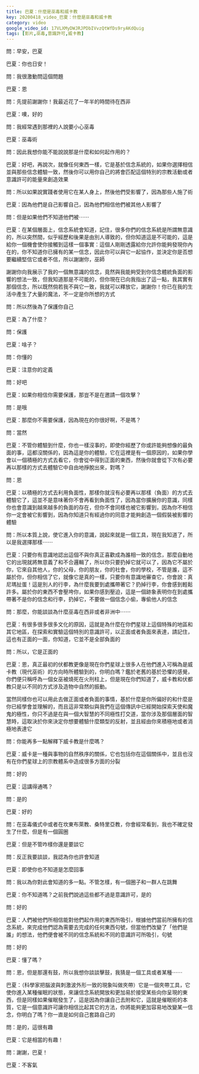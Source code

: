 ```yaml
---
title: 巴夏：什麼是巫毒和威卡教
key: 20200418_video_巴夏：什麼是巫毒和威卡教
category: video
google_video_id: 17VLXMyDWJRJPDbIVvzQtWfDs9ryAKdQuig
tags: [影片,巫毒,意識許可,威卡教]
---
```


問：早安，巴夏

巴夏：你也日安！

問：我很激動問這個問題

巴夏：恩

問：先提前謝謝你！我最近花了一年半的時間待在西非

巴夏：噢，好的

問：我經常遇到那裡的人說要小心巫毒

巴夏：巫毒術

問：因此我想你能不能說說那是什麼和如何起作用的？

巴夏：好吧，再說次，就像任何東西一樣，它是基於信念系統的，如果你選擇相信並與那些信念體驗一致，然後你可以用你自己的將會匹配這個特別的宗教活動或者意識許可的能量來創造效果

問：所以如果說實踐者使用它在某人身上，然後他們受影響了，因為那些人施了術

巴夏：因為他們是自己影響自己，因為他們相信他們被其他人影響了

問：但是如果他們不知道他們被⋯⋯

巴夏：在某個層面上，信念系統會知道，記住，很多你們的信念系統是所謂無意識的，所以突然間，似乎經歷和後果是由別人導致的，但你知道這是不可能的，這是給你一個機會使你接觸到這樣一個事實：這個人剛剛透露給你允許你能夠發現你內在的，你不知道你已擁有的某一信念，因此你可以與它一起協作，並決定你是否想要繼續堅信它或者不信，所以謝謝你，巫師

謝謝你向我展示了我的一個無意識的信念，竟然與我能夠受到你信念體統負面的影響的想法一致，但我知道那是不可能的，但你現在已向我指出了這一點，我其實有那個信念，所以既然倘若我不與它一致，我就可以釋放它，謝謝你！你已在我的生活中產生了大量的魔法，不一定是你所想的方式

問：所以然後為了保護你自己

巴夏：為了什麼？

問：保護

巴夏：啥子？

問：你懂的

巴夏：注意你的定義

問：好吧

巴夏：如果你相信你需要保護，那豈不是在邀請一個攻擊？

問：是哦

巴夏：那麼你不需要保護，因為現在的你很好啊，不是嗎？

問：當然

巴夏：不管你體驗到什麼，你也一樣沒事的，即使你經歷了你或許能夠想像的最負面的事，這都沒關係的，因為這是你的體驗，它在這裡是有一個原因的，如果你學會以一個積極的方式去看它，你會從中得到正面的東西，然後你就會從下次有必要再以那樣的方式去體驗它中自由地掙脫出來，對嗎？

問：恩

巴夏：以積極的方式去利用負面性，那樣你就沒有必要再以那樣（負面）的方式去體驗它了，這並不是意味著你不會再看到負面性了，因為當你擴展你的意識，同樣你也會意識到越來越多的負面的存在，但你不會同樣也被它影響到，因為你不相信你一定會被它影響到，因為你知道只有經過你的同意才能夠創造一個假裝被影響的體驗

問：所以本質上說，使它進入你的意識，說起來就是一個工具，現在我知道了，所以是我選擇那樣⋯⋯

巴夏：只要你有意識地認出這個不與你真正喜歡成為誰相一致的信念，那麼自動地它的出現就將無意義了和不合邏輯了，所以你只要扔掉它就可以了，因為它不屬於你，它來自其他人，你的父母，你的朋友，你的社會，你的學校，不管是誰，這不屬於你，但你相信了它，就像它是真的一樣，只要你有意識地審查它，你會說：真尼瑪扯蛋！這是別人的行李，為什麼我要到處攜帶著它？扔掉行李，你會感到輕鬆許多。屬於你的東西不會壓垮你，如果你感到壓迫，這是一個跡象表明你在到處攜帶著不是你的信念和行李，扔掉它，不要做一個信念小偷，專偷他人的信念

問：那麼，你能談談為什麼巫毒在西非或者非洲中⋯⋯

巴夏：有很多很多很多文化的原因，這就是為什麼在你們星球上這個特殊的地區和其它地區，在探索和實驗這個特別的意識許可，以正面或者負面來表達，請記住，這也有正面的一面，你知道，它並不是全部負面的

問：所以，它是正面的

巴夏：恩，真正最初的伏都教更像是現在你們星球上很多人在他們進入可稱為是威卡教（現代巫術）的方向時所體驗到的，你明白嗎？鑑於老舊的基於恐懼的感覺，你們便只稱呼為一個女巫被燒死在火刑柱上，但是現在你們知道了，威卡教和伏都教只是以不同的方式涉及造物中自然的振動。

當然同樣你也可以用此去做正面或者負面的事情，基於什麼是你所偏好的和什麼是你已經學會並理解的，而且這非常類似與我們在這個傳訊中已經開始探索天使和魔鬼的極性，你只不過是在與一個大智慧的不同極性打交道，當你涉及那個層面的智慧時，這取決於你來決定你想要體驗什麼類型的反射，並且經由你來積極地或者消極地表達它

問：你能再多一點解釋下威卡教是什麼嗎？

巴夏：威卡是一種與事物的自然秩序的關係，它也包括你在這個關係中，並且也沒有在你們星球上的宗教體系中造成很多方面的分裂

問：好的

巴夏：這講得通嗎？

問：是的

巴夏：好的

問：在巫毒儀式中或者在坎東布萊教、桑特里亞教，你會經常看到，我也不確定發生了什麼，但是有一個圓圈

巴夏：但是不管咋樣你還是要談它

問：反正我要談談，我認為你也許會知道

巴夏：即使你也不知道是怎麼回事

問：我以為你對此會知道的多一點。不管怎樣，有一個圈子和一群人在跳舞

巴夏：你不知道嗎？之前我們說過這些都不過是意識許可，是的

問：好的

巴夏：人們被他們所相信能對他們起作用的東西所吸引，根據他們當前所擁有的信念系統，來完成他們認為需要去完成的任何東西句號，但當他們改變了「他們是誰」的想法，他們便會被不同的信念系統和不同的意識許可所吸引，句號

問：好的

巴夏：懂了嗎？

問：恩，但是那還有鼓，所以我想你談談擊鼓，我猜是一個工具或者某種⋯⋯

巴夏：（科學家把腦波與刺激波外形一致的現象叫做夾帶）它是一個夾帶工具，它使你進入某種催眠的狀態，來讓信念系統開放和更加易於接受某些向你呈現的東西，但是同樣如果催眠發生了，這是因為你讓自己去附和它，這就是催眠術的本質，它是一個意識許可讓你相信比起其它的方法，你將能夠更加容易地改變某一信念，你明白了嗎？你一直是如何自己套路自己的

問：是的，這很有趣

巴夏：它是相當的有趣！

問：謝謝，巴夏！

巴夏：不客氣

